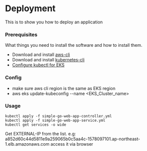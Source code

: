 # Deployment
This is to show you how to deploy an application

### Prerequisites
What things you need to install the software and how to install them.
* Download and install [aws-cli](https://docs.aws.amazon.com/cli/latest/userguide/cli-chap-install.html)
* Download and install [kubernetes-cli](https://www.docker.com/get-started)
* [Configure kubectl for EKS](https://docs.aws.amazon.com/eks/latest/userguide/configure-kubectl.html)

### Config
* make sure aws cli region is the same as EKS region
* aws eks update-kubeconfig --name <EKS_Cluster_name>

### Usage
```
kubectl apply -f simple-go-web-app-controller.yml
kubectl apply -f simple-go-web-app-service.yml
kubectl get services -o wide
```
Get EXTERNAL-IP from the list. e.g: a852d60c44d5811e9a259065b0c5aa4c-1578097101.ap-northeast-1.elb.amazonaws.com
access it via browser
